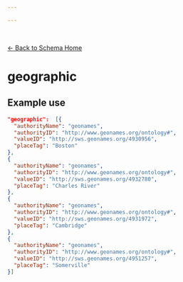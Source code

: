 ```yaml
---

---
```


<br>

[← Back to Schema Home](./)

# geographic

<template>
   <table v-if="this.filterTagging.geographic" id ="property-table">
     <p class="larger-text">{{this.filterTagging.geographic.items[0].description}}</p>
  <tr>
    <th>Property</th>
    <th>Expected Type</th>
  </tr>
  <tr v-for="item, index in this.filterTagging.geographic.items[0].properties" :key="index">
    <td>{{index}}</td>
    <td>{{item.type}}</td>
  </tr>
</table> 
</template>

<script>
import axios from 'axios'


export default {

    data() {
        return {
          schema: [],
          citation: [],
          endpoints: [],
          filterTagging: [],
          documentationHealth: [],
          relatedResources: [],
          peopleLifecycle: []
        }
    },
    methods: {
        whatsUp(){
          console.log(this.filterTagging)
        },
        checkRequired(evaluatedItem, requiredFieldsList){
          if (requiredFieldsList === undefined || requiredFieldsList.length == 0) {
              return ''
          } else {
            if (requiredFieldsList.includes(evaluatedItem)){
                return 'x'
            } else {
                return ''
            }
          }
        }
    },
    computed: {
        data() {
            return this.$page.frontmatter
        }
    },
    created() {
        //returns a promise
        axios.get("https://raw.githubusercontent.com/bplmaps/data-description-schema/master/schema.json")
            .then(response => {
                this.schema = response.data.properties
                this.citation = response.data.properties.citation.properties
                this.endpoints = response.data.properties.endpoints
                this.filterTagging = response.data.properties.filterTagging.properties
                this.documentationHealth = response.data.properties.documentationHealth.properties
                this.relatedResources = response.data.properties.relatedResources.properties
                this.peopleLifecycle = response.data.properties.peopleLifecycle.properties
            }).catch(err => {
                console.log(err)
            })
    }
}
</script>

<style lang="stylus">

table#property-table
  width:100%

p.larger-text
  font-size 120%

td#required
  text-align center

</style>

## Example use

``` json
"geographic":  [{
  "authorityName": "geonames",
  "authorityID": "http://www.geonames.org/ontology#",
  "valueID": "http://sws.geonames.org/4930956",
  "placeTag": "Boston"
},
{
  "authorityName": "geonames",
  "authorityID": "http://www.geonames.org/ontology#",
  "valueID": "http://sws.geonames.org/4932780",
  "placeTag": "Charles River"
},
{
  "authorityName": "geonames",
  "authorityID": "http://www.geonames.org/ontology#",
  "valueID": "http://sws.geonames.org/4931972",
  "placeTag": "Cambridge"
},
{
  "authorityName": "geonames",
  "authorityID": "http://www.geonames.org/ontology#",
  "valueID": "http://sws.geonames.org/4951257",
  "placeTag": "Somerville"
}]
```